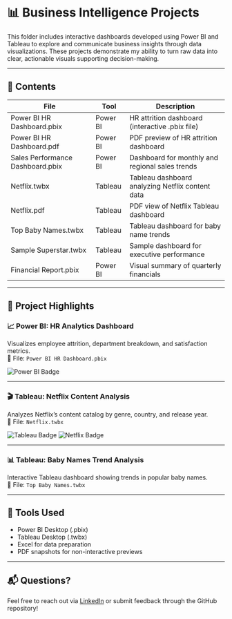# 📊 Business Intelligence Projects

This folder includes interactive dashboards developed using Power BI and Tableau to explore and communicate business insights through data visualizations. These projects demonstrate my ability to turn raw data into clear, actionable visuals supporting decision-making.

---

## 📁 Contents

| File                                | Tool       | Description                                      |
|-------------------------------------|------------|--------------------------------------------------|
| Power BI HR Dashboard.pbix          | Power BI   | HR attrition dashboard (interactive .pbix file)  |
| Power BI HR Dashboard.pdf           | Power BI   | PDF preview of HR attrition dashboard            |
| Sales Performance Dashboard.pbix    | Power BI   | Dashboard for monthly and regional sales trends  |
| Netflix.twbx                        | Tableau    | Tableau dashboard analyzing Netflix content data |
| Netflix.pdf                         | Tableau    | PDF view of Netflix Tableau dashboard            |
| Top Baby Names.twbx                 | Tableau    | Tableau dashboard for baby name trends           |
| Sample Superstar.twbx               | Tableau    | Sample dashboard for executive performance       |
| Financial Report.pbix               | Power BI   | Visual summary of quarterly financials           |

---

## 🚀 Project Highlights

### 📈 Power BI: HR Analytics Dashboard  
Visualizes employee attrition, department breakdown, and satisfaction metrics.  
📄 File: `Power BI HR Dashboard.pbix`

![Power BI Badge](https://img.shields.io/badge/Power%20BI-Interactive%20Dashboard-yellow?logo=powerbi)

---

### 🎬 Tableau: Netflix Content Analysis  
Analyzes Netflix’s content catalog by genre, country, and release year.  
📄 File: `Netflix.twbx`

![Tableau Badge](https://img.shields.io/badge/Tableau-Dashboard--Design-orange)
![Netflix Badge](https://img.shields.io/badge/Netflix%20Analysis-Streaming%20Trends-red)

---

### 📊 Tableau: Baby Names Trend Analysis  
Interactive Tableau dashboard showing trends in popular baby names.  
📄 File: `Top Baby Names.twbx`

---

## 🔧 Tools Used

- Power BI Desktop (.pbix)
- Tableau Desktop (.twbx)
- Excel for data preparation
- PDF snapshots for non-interactive previews

---

## 📬 Questions?

Feel free to reach out via [LinkedIn](https://linkedin.com/in/jamie-christian-6b7a01232) or submit feedback through the GitHub repository!

